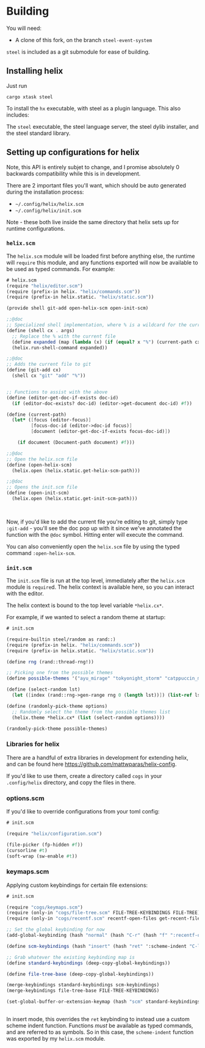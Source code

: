 # Building

You will need:

* A clone of this fork, on the branch `steel-event-system`

`steel` is included as a git submodule for ease of building.

## Installing helix

Just run

`cargo xtask steel`

To install the `hx` executable, with steel as a plugin language. This also includes:

The `steel` executable, the steel language server, the steel dylib installer, and the steel standard library.


## Setting up configurations for helix

Note, this API is entirely subjet to change, and I promise absolutely 0 backwards compatibility while this is in development.

There are 2 important files you'll want, which should be auto generated during the installation process:

* `~/.config/helix/helix.scm`
* `~/.config/helix/init.scm`

Note - these both live inside the same directory that helix sets up for runtime configurations.


### `helix.scm`

The `helix.scm` module will be loaded first before anything else, the runtime will `require` this module, and any functions exported will now be available
to be used as typed commands. For example:


```scheme
# helix.scm
(require "helix/editor.scm")
(require (prefix-in helix. "helix/commands.scm"))
(require (prefix-in helix.static. "helix/static.scm"))

(provide shell git-add open-helix-scm open-init-scm)

;;@doc
;; Specialized shell implementation, where % is a wildcard for the current file
(define (shell cx . args)
  ;; Replace the % with the current file
  (define expanded (map (lambda (x) (if (equal? x "%") (current-path cx) x)) args))
  (helix.run-shell-command expanded))

;;@doc
;; Adds the current file to git	
(define (git-add cx)
  (shell cx "git" "add" "%"))


;; Functions to assist with the above
(define (editor-get-doc-if-exists doc-id)
  (if (editor-doc-exists? doc-id) (editor->get-document doc-id) #f))

(define (current-path)
  (let* ([focus (editor-focus)]
         [focus-doc-id (editor->doc-id focus)]
         [document (editor-get-doc-if-exists focus-doc-id)])

    (if document (Document-path document) #f)))

;;@doc
;; Open the helix.scm file
(define (open-helix-scm)
  (helix.open (helix.static.get-helix-scm-path)))

;;@doc
;; Opens the init.scm file
(define (open-init-scm)
  (helix.open (helix.static.get-init-scm-path)))
  
	
```

Now, if you'd like to add the current file you're editing to git, simply type `:git-add` - you'll see the doc pop up with it since we've annotated the function
with the `@doc` symbol. Hitting enter will execute the command.

You can also conveniently open the `helix.scm` file by using the typed command `:open-helix-scm`.


### `init.scm`

The `init.scm` file is run at the top level, immediately after the `helix.scm` module is `require`d. The helix context is available here, so you can interact with the editor.

The helix context is bound to the top level variable `*helix.cx*`.

For example, if we wanted to select a random theme at startup:

```scheme
# init.scm

(require-builtin steel/random as rand::)
(require (prefix-in helix. "helix/commands.scm"))
(require (prefix-in helix.static. "helix/static.scm"))

(define rng (rand::thread-rng!))

;; Picking one from the possible themes
(define possible-themes '("ayu_mirage" "tokyonight_storm" "catppuccin_macchiato"))

(define (select-random lst)
  (let ([index (rand::rng->gen-range rng 0 (length lst))]) (list-ref lst index)))

(define (randomly-pick-theme options)
  ;; Randomly select the theme from the possible themes list
  (helix.theme *helix.cx* (list (select-random options))))

(randomly-pick-theme possible-themes)

```

### Libraries for helix

There are a handful of extra libraries in development for extending helix, and can be found here https://github.com/mattwparas/helix-config.

If you'd like to use them, create a directory called `cogs` in your `.config/helix` directory, and copy the files in there.

### options.scm

If you'd like to override configurations from your toml config:


```scheme
# init.scm

(require "helix/configuration.scm")

(file-picker (fp-hidden #f))
(cursorline #t)
(soft-wrap (sw-enable #t))

```


### keymaps.scm

Applying custom keybindings for certain file extensions:


```scheme
# init.scm

(require "cogs/keymaps.scm")
(require (only-in "cogs/file-tree.scm" FILE-TREE-KEYBINDINGS FILE-TREE))
(require (only-in "cogs/recentf.scm" recentf-open-files get-recent-files recentf-snapshot))

;; Set the global keybinding for now
(add-global-keybinding (hash "normal" (hash "C-r" (hash "f" ":recentf-open-files"))))

(define scm-keybindings (hash "insert" (hash "ret" ':scheme-indent "C-l" ':insert-lambda)))

;; Grab whatever the existing keybinding map is
(define standard-keybindings (deep-copy-global-keybindings))

(define file-tree-base (deep-copy-global-keybindings))

(merge-keybindings standard-keybindings scm-keybindings)
(merge-keybindings file-tree-base FILE-TREE-KEYBINDINGS)

(set-global-buffer-or-extension-keymap (hash "scm" standard-keybindings FILE-TREE file-tree-base))
	
```

In insert mode, this overrides the `ret` keybinding to instead use a custom scheme indent function. Functions _must_ be available as typed commands, and are referred to
as symbols. So in this case, the `scheme-indent` function was exported by my `helix.scm` module.
